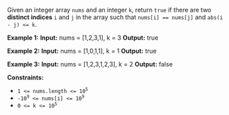 Given an integer array `nums` and an integer `k`, return `true` if there are two **distinct indices** `i` and `j` in the array such that `nums[i] == nums[j]` and `abs(i - j) <= k`.

**Example 1:**
**Input:** nums = [1,2,3,1], k = 3
**Output:** true 

**Example 2:**
**Input:** nums = [1,0,1,1], k = 1
**Output:** true 

**Example 3:**
**Input:** nums = [1,2,3,1,2,3], k = 2
**Output:** false 

**Constraints:**

*   <code>1 <= nums.length <= 10<sup>5</sup></code>
*   <code>-10<sup>9</sup> <= nums[i] <= 10<sup>9</sup></code>
*   <code>0 <= k <= 10<sup>5</sup></code>